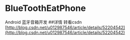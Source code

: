 # BlueToothEatPhone
Android 蓝牙音箱开发
##详情 转看csdn
[http://blog.csdn.net/u012987546/article/details/52204542](http://blog.csdn.net/u012987546/article/details/52204542)
